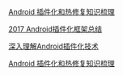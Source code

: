 [Android 插件化和热修复知识梳理](https://www.jianshu.com/p/704cac3eb13d)

[2017 Android插件化框架总结](https://juejin.im/entry/59decdf36fb9a0451c39621b)

[深入理解Android插件化技术](https://zhuanlan.zhihu.com/p/33017826)

[Android 插件化和热修复知识梳理](https://www.jianshu.com/p/704cac3eb13d)

